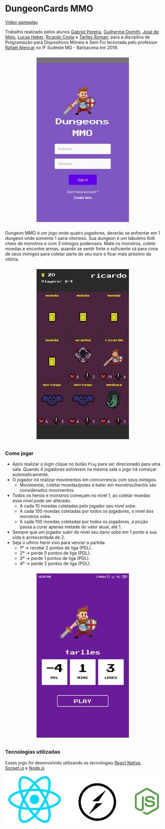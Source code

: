 # DungeonCards MMO

[Video gameplay][gameplay]

Trabalho realizado pelos alunos [Gabriel Pereira](https://github.com/GabrielBPereira), [Guilherme Domith](https://github.com/GuilhermeDomith), [José de Melo](https://github.com/jose-de-melo), [Lucas Heber](https://github.com/lucasheber), [Ricardo Costa](https://github.com/Ricardovcn) e [Tarlles Roman](https://github.com/TarllesRoman); para a disciplina de Programação para Dispositívos Móveis e Sem Fio lecionada pelo professor [Rafael Alencar](https://github.com/rafjaa) no IF Sudeste MG - Barbacena em 2019.

<p align="center">
    <img src="https://github.com/jose-de-melo/dungeon-cards-multiplayer/blob/imagens/Dungeons-Sprites/login.jpeg" alt="Login" width="300" style="margin-top:10px;margin-bottom:10px;">
</p>


Dungeon MMO é um jogo onde quatro jogadores, deverão se enfrentar em 1 dungeon onde somente 1 sairá vitorioso. Sua dungeon é um tabuleiro 6x6 cheio de monstros e com 3 inimigos poderosos. Mate os monstros, colete moedas e encontre armas, quando se sentir forte o suficiente vá para cima de seus inimigos para coletar parte do seu ouro e ficar mais próximo da vitória.

<p align="center">
    <img src="https://github.com/jose-de-melo/dungeon-cards-multiplayer/blob/imagens/Dungeons-Sprites/matriz.jpeg" alt="Matriz" width="300" style="margin-top:10px;margin-bottom:10px;">
</p>


### Como jogar

- Após realizar o login clique no botão `Play` para ser direcionado para uma sala. Quando 4 jogadores estiverem na mesma sala o jogo irá começar automaticamente.
- O jogador irá realizar movimentos em concorrencia com seus inimigos.
  - Movimentar, coletar moedas/potes e bater em monstros/heróis são considerados movimentos.
- Todos os herois e monstros começam no nível 1, ao coletar moedas esse nível pode ser alterado.
  - A cada 10 moedas coletadas pelo jogador seu nível sobe.
  - A cada 100 moedas coletadas por todos os jogadores, o nível dos monstros sobe.
  - A cada 100 moedas coletadas por todos os jogadores, a poção passa a curar apenas metade do valor atual, até 1.
- Sempre que um jogador subir de nível seu dano sobe em 1 ponto e sua vida é acrescentada de 2.
- Seja o ultimo herói vivo para vencer a partida.
  - 1º -> recebe 2 pontos de liga (PDL).
  - 2º -> perde 0 pontos de liga (PDL).
  - 3º -> perde 1 pontos de liga (PDL).
  - 4º -> perde 2 pontos de liga (PDL).
  
<p align="center">
    <img src="https://github.com/jose-de-melo/dungeon-cards-multiplayer/blob/imagens/Dungeons-Sprites/main.jpeg" alt="Main" width="300" style="margin-top:10px;margin-bottom:10px;">
</p>
  
 ### Tecnologias utilizadas
 
 Esses jogo foi desenvolvido utilizando as tecnologias [React Native](https://facebook.github.io/react-native/), [Socket.io](https://socket.io/) e [Node.js](https://nodejs.org/en/)
 
![Protótipo](imagens/node_rct_socketio.png)

[gameplay]: https://raw.githubusercontent.com/jose-de-melo/dungeon-cards-multiplayer/imagens/Dungeons-Sprites/gameplay.mp4